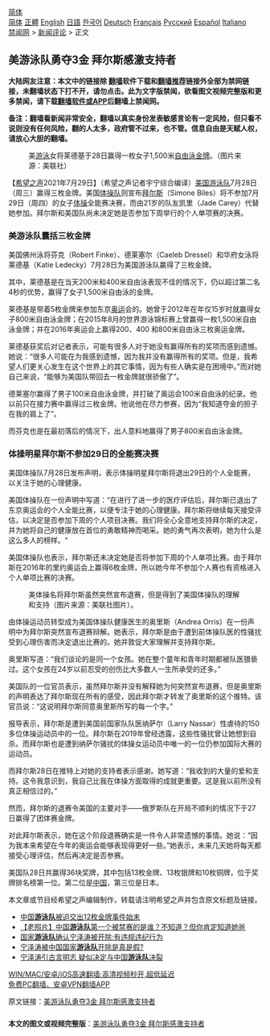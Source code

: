 <!-- 面包屑导航 --> <div class="breadcrumb"><!-- GTranslate: https://gtranslate.io/ -->  <div class="switcher notranslate">  <div class="selected">  <a href="#" onclick="return false;"> 简体</a>  </div>  <div class="option">  <a href="https://www.bannedbook.org" onclick="doGTranslate('zh-CN|zh-CN');jQuery('div.switcher div.selected a').html(jQuery(this).html());return false;" title="简体中文" class="nturl selected"> 简体</a>  <a href="https://www.bannedbook.org/zh-tw/" onclick="doGTranslate('zh-CN|zh-TW');jQuery('div.switcher div.selected a').html(jQuery(this).html());return false;" title="繁體中文" class="nturl"> 正體</a>  <a href="https://www.bannedbook.org/en/" onclick="doGTranslate('zh-CN|en');jQuery('div.switcher div.selected a').html(jQuery(this).html());return false;" title="English" class="nturl"> English</a>  <a href="https://www.bannedbook.org/ja/" onclick="doGTranslate('zh-CN|ja');jQuery('div.switcher div.selected a').html(jQuery(this).html());return false;" title="日本語" class="nturl"> 日語</a>  <a href="https://www.bannedbook.org/ko/" onclick="doGTranslate('zh-CN|ko');jQuery('div.switcher div.selected a').html(jQuery(this).html());return false;" title="한국어" class="nturl"> 한국어</a>  <a href="https://www.bannedbook.org/de/" onclick="doGTranslate('zh-CN|de');jQuery('div.switcher div.selected a').html(jQuery(this).html());return false;" title="Deutsch" class="nturl"> Deutsch</a>  <a href="https://www.bannedbook.org/fr/" onclick="doGTranslate('zh-CN|fr');jQuery('div.switcher div.selected a').html(jQuery(this).html());return false;" title="Français" class="nturl"> Français</a>  <a href="https://www.bannedbook.org/ru/" onclick="doGTranslate('zh-CN|ru');jQuery('div.switcher div.selected a').html(jQuery(this).html());return false;" title="Русский" class="nturl"> Русский</a>  <a href="https://www.bannedbook.org/es/" onclick="doGTranslate('zh-CN|es');jQuery('div.switcher div.selected a').html(jQuery(this).html());return false;" title="Español" class="nturl"> Español</a>  <a href="https://www.bannedbook.org/it/" onclick="doGTranslate('zh-CN|it');jQuery('div.switcher div.selected a').html(jQuery(this).html());return false;" title="Italiano" class="nturl"> Italiano</a>  </div>  </div>      <div class='breadcrumb-sub'><!-- Breadcrumb NavXT 6.3.0 --> <a href="https://www.bannedbook.org/" class="home">禁闻网</a> &gt; <a href="https://www.bannedbook.org/bnews/comments/" class="category">新闻评论</a> &gt; 正文</div></div><h2>美游泳队勇夺3金 拜尔斯感激支持者</h2> <p class="notice"><b>大陆网友注意：本文中的链接除 <a href="https://github.com/bannedbook/fanqiang" >翻墙</a>软件下载和<a href="https://github.com/killgcd/justmysocks/blob/master/README.md">翻墙推荐</a>链接外全部为禁网链接，未翻墙状态下打不开，请勿点击。此为文字版禁闻，欲看图文视频完整版和更多禁闻，请下载<a href="https://github.com/bannedbook/fanqiang">翻墙软件或APP</a>后翻墙上禁闻网。</p><p>备注：翻墙看新闻非常安全，翻墙以真实身份发表敏感言论有一定风险，但只看不说则没有任何风险，翻的人太多，政府管不过来，也不管。信息自由是天赋人权，请放心大胆的翻墙。</b></p>  <div class="entry"> <figure><figcaption>美<a href="https://www.bannedbook.org/bnews/tag/%e6%b8%b8%e6%b3%b3/" class="st_tag internal_tag" rel="tag" title="标签 游泳 下的日志">游泳</a>女将莱德基于28日赢得一枚女子1,500米<a href="https://www.bannedbook.org/bnews/tag/%E8%87%AA%E7%94%B1%E6%B3%B3/" class="st_tag internal_tag" rel="tag" title="标签 自由泳 下的日志">自由泳</a><a href="https://www.bannedbook.org/bnews/tag/%e9%87%91%e7%89%8c/" class="st_tag internal_tag" rel="tag" title="标签 金牌 下的日志">金牌</a>。（图片来源：美联社）</figcaption></figure> <p>【<span class='wp_keywordlink_affiliate'><a href="https://www.soundofhope.org" title="希望之声" target="_blank">希望之声</a></span>2021年7月29日】（希望之声记者宇宁综合编译）<a href="https://www.bannedbook.org/bnews/tag/%e7%be%8e%e5%9b%bd/" class="st_tag internal_tag" rel="tag" title="标签 美国 下的日志">美国</a><a href="https://www.bannedbook.org/bnews/tag/%E6%B8%B8%E6%B3%B3%E9%98%9F/" class="st_tag internal_tag" rel="tag" title="标签 游泳队 下的日志">游泳队</a>7月28日（周三）赢得三枚金牌。美国<a href="https://www.bannedbook.org/bnews/tag/%E4%BD%93%E6%93%8D%E9%98%9F/" class="st_tag internal_tag" rel="tag" title="标签 体操队 下的日志">体操队</a>则宣布<a href="https://www.bannedbook.org/bnews/tag/%E6%8B%9C%E5%B0%94%E6%96%AF/" class="st_tag internal_tag" rel="tag" title="标签 拜尔斯 下的日志">拜尔斯</a>（Simone Biles）将不参加7月29日（周四）的女子<a href="https://www.bannedbook.org/bnews/tag/%e4%bd%93%e6%93%8d/" class="st_tag internal_tag" rel="tag" title="标签 体操 下的日志">体操</a>全能赛决赛，而由21岁的队友凯里（Jade Carey）代替她参加。拜尔斯和美国队尚未决定她是否参加下周举行的个人单项赛的决赛。</p> <h3>美游泳队囊括三枚金牌</h3> <p>美国佛州泳将芬克（Robert Finke）、德莱塞尔（Caeleb Dressel）和华府女泳将莱德基（Katie Ledecky）7月28日为美国游泳队赢得了三枚金牌。 </p> <p>其中，莱德基是在当天200米和400米自由泳表现不佳的情况下，仍以超过第二名4秒的优势，赢得了女子1,500米自由泳的金牌。</p> <p>莱德基是带着5枚金牌来参加东京<a href="https://www.bannedbook.org/bnews/tag/%e5%a5%a5%e8%bf%90/" class="st_tag internal_tag" rel="tag" title="标签 奥运 下的日志">奥运</a>会的。她曾于2012年在年仅15岁时就赢得女子800米自由泳金牌；在2015年8月的世界游泳锦标赛上曾赢得一枚1,500米自由泳金牌；并在2016年奥运会上赢得200、400 和800米自由泳三枚奥运金牌。</p> <p>莱德基获奖后对记者表示，可能有很多人对于她没有赢得所有的奖项而感到遗憾。她说：“很多人可能在为我感到遗憾，因为我并没有赢得所有的奖项。但是，我希望人们更关心发生在这个世界上的其它事情，因为有些人确实是在困境中。”而对她自己来说，“能够为美国队带回去一枚金牌就很骄傲了”。</p>  <p>德莱塞尔赢得了男子100米自由泳金牌，并打破了奥运会100米自由泳的纪录。他以前只在接力赛中赢得过三枚金牌。他说他在尽力参赛，因为“我知道夺金的担子在我的肩上了”。</p> <p>而芬克也是在最初落后的情况下，出人意料地赢得了男子800米自由泳金牌。</p> <h3>体操明星拜尔斯不参加29日的全能赛决赛</h3> <p>美国体操队7月28日发布声明，表示体操明星拜尔斯将退出29日的个人全能赛，以关注于她的心理健康。</p> <p>美国体操队在一份声明中写道：“在进行了进一步的医疗评估后，拜尔斯已退出了东京奥运会的个人全能比赛，以便专注于她的心理健康。拜尔斯将继续每天接受评估，以决定是否参加下周的个人项目决赛。我们将全心全意地支持拜尔斯的决定，并为她将自己的健康放在首位的勇敢精神而喝采。她的勇气再次表明，她为什么是这么多人的榜样。“</p> <p>美国体操队也表示，拜尔斯还未决定她是否将参加下周的个人单项比赛。由于拜尔斯在2016年的里约奥运会上赢得6枚金牌，所以她今年不参加个人赛也有资格进入个人单项比赛的决赛。</p>  <figure><figcaption>美体操名将拜尔斯虽然突然宣布退赛，但是得到了美国体操队的理解和支持（图片来源：美联社图片）。</figcaption></figure> <p>由体操运动员转型成为美国体操队健康医生的奥里斯（Andrea Orris）在一份声明中为拜尔斯突然宣布退赛辩解。她表示，拜尔斯是由于遭到前体操队医的性骚扰受到心理伤害而决定退出比赛的。她并敦促大家理解并支持拜尔斯。</p> <p>奥里斯写道：“我们谈论的是同一个女孩。她在整个童年和青年时期都被队医猥亵过。这个女孩在24岁以前忍受的创伤比大多数人一生所承受的还多。”</p> <p>美国队的一位官员表示，虽然拜尔斯并没有解释她为何突然宣布退赛，但是奥里斯的声明表达了拜尔斯现在所有的感受，因此拜尔斯才转发了奥里斯的这个推特。该官员说：“这说明拜尔斯同意奥里斯所写的每一个字。”</p> <p>报导表示，拜尔斯是遭到美国前国家队队医纳萨尔（Larry Nassar）性虐待的150多位体操运动员中的一位。拜尔斯在2019年曾经透露，这些性骚扰曾让她想到自杀。而拜尔斯也是遭到纳萨尔骚扰的体操女运动员中唯一的一位仍参加国际大赛的运动员。</p> <p>而拜尔斯28日在推特上对她的支持者表示感谢。她写道：“我收到的大量的爱和支持。这令我意识到，我自己比我在体操方面取得的成就更重要。这是我以前所没有真正相信过的。”</p>  <p>然而，拜尔斯的退赛令美国的主要对手——俄罗斯队在开局不顺利的情况下于27日赢得了团体赛金牌。</p> <p>对此拜尔斯表示，她在这个阶段退赛确实是一件令人非常遗憾的事情。她说：“因为我本来希望在今年的奥运会能够表现得更好一些。”她表示，未来几天她将每天都接受心理评估，然后再决定是否参赛。</p> <p>美国队28日共赢得36块奖牌，其中包括13枚金牌、13枚银牌和10枚铜牌，位于奖牌排名榜第一位。第二位是<span class='wp_keywordlink_affiliate'><a href="https://www.bannedbook.org/" title="中国" target="_blank">中国</a></span>，第三位是日本。</p> <p>本文章或节目经希望之声编辑制作，转载请注明希望之声并包含原文标题及链接。 </p> <ul class='op-related-articles' title='相关阅读'> <li><a href='https://www.bannedbook.org/bnews/sports/20200311/1292088.html' target='_blank'>中国<b>游泳队</b>被迫交出12枚金牌事件始末</a></li> <li><a href='https://www.bannedbook.org/bnews/lifebaike/20200301/1286215.html' target='_blank'>【老照片】中国<b>游泳队</b>第一个被禁赛的是谁？不知道？但你肯定知道她爸</a></li> <li><a href='https://www.bannedbook.org/bnews/sports/20170223/718482.html' target='_blank'>国家<b>游泳队</b>确认宁泽涛被开除:有违规违纪行为</a></li> <li><a href='https://www.bannedbook.org/bnews/sports/20170223/718325.html' target='_blank'>宁泽涛被中国国家<b>游泳队</b>开除是真是假?</a></li> <li><a href='https://www.bannedbook.org/bnews/sports/20170104/638487.html' target='_blank'>宁泽涛引古言明志 疑似决定与中国<b>游泳队</b>决裂</a></li> </ul> <p class="texttj"> <a href="https://github.com/bannedbook/fanqiang/wiki/V2ray%E6%9C%BA%E5%9C%BA" target="_blank">WIN/MAC/安卓/iOS高速翻墙:高清视频秒开,超低延迟</a><br/> <a href="https://github.com/bannedbook/fanqiang/wiki/%E7%A6%81%E9%97%BB%E7%BD%91%E5%AE%89%E5%8D%93%E7%BF%BB%E5%A2%99%E6%96%B0%E9%97%BBAPP" target="_blank">免费PC翻墙、安卓VPN翻墙APP</a></p> <p>原文链接：<a class="src_link"  href="https://www.soundofhope.org/post/530303" target="_blank">美游泳队勇夺3金 拜尔斯感激支持者</a></p><a name='sharetosocial'></a>  <div style="margin-bottom:5px;padding-bottom:5px;clear:both"> <div id="archive-pix-1" class="banner-ads"> <!-- AuctionX Display platform tag START --> <div id="26318x728x90x621x_ADSLOT2" clicktrack="%%CLICK_URL_ESC%%"></div> <!-- AuctionX Display platform tag END --> </div> <div id="archive-pix-2" class="banner-ads"> <!-- AuctionX Display platform tag START --> <div id="26315x300x250x621x_ADSLOT2" clicktrack="%%CLICK_URL_ESC%%"></div> <!-- AuctionX Display platform tag END --> </div> </div>  <div id="archive-pix-1" class="banner-ads"> <!-- AuctionX Display platform tag START --> <div id="26318x728x90x621x_ADSLOT3" clicktrack="%%CLICK_URL_ESC%%"></div> <!-- AuctionX Display platform tag END --> </div> <div><b>本文的图文或视频完整版</b>：<a href='https://www.bannedbook.org/bnews/comments/20210729/1596426.html'>美游泳队勇夺3金 拜尔斯感激支持者</a></div>  </div><!--END ENTRY--> 